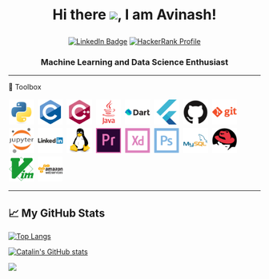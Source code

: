 # <p align=center> Hi there <img src="https://raw.githubusercontent.com/MartinHeinz/MartinHeinz/master/wave.gif" width="30px">, I am Avinash! </p>

<p align = center>
<a href="https://www.linkedin.com/in/avinash-m-571642119/"><img src="https://img.shields.io/badge/-LinkedIn-0077B5?style=flat-square&amp;labelColor=0077B5&amp;logo=LinkedIn&amp;link=https://www.linkedin.com/in/avinash-m-571642119/" alt="LinkedIn Badge"></a>
<a href="https://www.hackerrank.com/avinashmohan2001/"><img src="https://img.shields.io/badge/-HackerRank-00ea64?style=flat-square&amp;labelColor=081100&amp;logo=HackerRank&amp;link=https://www.hackerrank.com/avinashmohan2001/" alt="HackerRank Profile"></a>
</p>

### <p align=center> Machine Learning and Data Science Enthusiast </p>

---

🧰 Toolbox

<img src = "https://github.com/devicons/devicon/blob/master/icons/python/python-original.svg" width="50" height="50" style="margin: 3px 3px 1px 1px">  <img src = "https://github.com/devicons/devicon/blob/master/icons/c/c-original.svg" width="50" height="50" style="margin: 3px 3px 1px 1px">  <img src = "https://github.com/devicons/devicon/blob/master/icons/cplusplus/cplusplus-original.svg" width="50" height="50" style="margin: 3px 3px 1px 1px">  <img src = "https://github.com/devicons/devicon/blob/master/icons/java/java-plain-wordmark.svg" width="50" height="50" style="margin: 3px 3px 1px 1px">  <img src = "https://github.com/devicons/devicon/blob/master/icons/dart/dart-original-wordmark.svg" width="50" height="50" style="margin: 3px 3px 1px 1px">  <img src = "https://github.com/devicons/devicon/blob/master/icons/flutter/flutter-original.svg" width="50" height="50" style="margin: 3px 3px 1px 1px">  <img src = "https://github.com/devicons/devicon/blob/master/icons/github/github-original.svg" width="50" height="50" style="margin: 3px 3px 1px 1px">  <img src = "https://github.com/devicons/devicon/blob/master/icons/git/git-plain-wordmark.svg" width="50" height="50" style="margin: 3px 3px 1px 1px">  <img src = "https://github.com/devicons/devicon/blob/master/icons/jupyter/jupyter-original-wordmark.svg" width="50" height="50" style="margin: 3px 3px 1px 1px">  <img src = "https://github.com/devicons/devicon/blob/master/icons/linkedin/linkedin-original-wordmark.svg" width="50" height="50" style="margin: 3px 3px 1px 1px">  <img src = "https://github.com/devicons/devicon/blob/master/icons/linux/linux-original.svg" width="50" height="50" style="margin: 3px 3px 1px 1px">  <img src = "https://github.com/devicons/devicon/blob/master/icons/premierepro/premierepro-original.svg" width="50" height="50" style="margin: 3px 3px 1px 1px">  <img src = "https://github.com/devicons/devicon/blob/master/icons/xd/xd-line.svg" width="50" height="50" style="margin: 3px 3px 1px 1px">  <img src = "https://github.com/devicons/devicon/blob/master/icons/photoshop/photoshop-line.svg" width="50" height="50" style="margin: 3px 3px 1px 1px">  <img src = "https://github.com/devicons/devicon/blob/master/icons/mysql/mysql-original-wordmark.svg" width="50" height="50" style="margin: 3px 3px 1px 1px">  <img src = "https://github.com/devicons/devicon/blob/master/icons/redhat/redhat-original.svg" width="50" height="50" style="margin: 3px 3px 1px 1px">  <img src = "https://github.com/devicons/devicon/blob/master/icons/vim/vim-plain.svg" width="50" height="50" style="margin: 3px 3px 1px 1px">  <img src = "https://github.com/devicons/devicon/blob/master/icons/amazonwebservices/amazonwebservices-original-wordmark.svg" width="50" height="50" style="margin: 3px 3px 1px 1px">

---

## &#x1f4c8; My GitHub Stats

[![Top Langs](https://github-readme-stats.vercel.app/api/top-langs/?username=avinash3699&hide=jupyter%20notebook&theme=radical)](https://github.com/anuraghazra/github-readme-stats)

[![Catalin's GitHub stats](https://github-readme-stats.vercel.app/api?username=avinash3699&theme=radical)](https://github.com/anuraghazra/github-readme-stats)

![](https://komarev.com/ghpvc/?username=avinash3699&color=green&label=Profile+Views)
<!--
**avinash3699/avinash3699** is a ✨ _special_ ✨ repository because its `README.md` (this file) appears on your GitHub profile.

Here are some ideas to get you started:

- 🔭 I’m currently working on ...
- 🌱 I’m currently learning ...
- 👯 I’m looking to collaborate on ...
- 🤔 I’m looking for help with ...
- 💬 Ask me about ...
- 📫 How to reach me: ...
- 😄 Pronouns: ...
- ⚡ Fun fact: ...
-->
